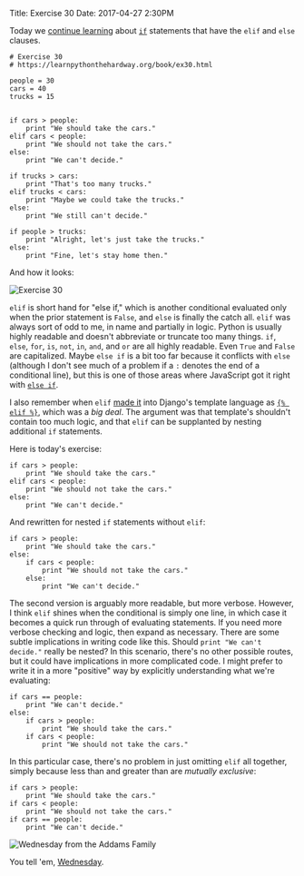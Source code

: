 Title: Exercise 30
Date: 2017-04-27 2:30PM

Today we [continue learning](https://learnpythonthehardway.org/book/ex30.html) about [`if`](https://docs.python.org/2.7/reference/compound_stmts.html#if) statements that have the `elif` and `else` clauses.

```
# Exercise 30
# https://learnpythonthehardway.org/book/ex30.html

people = 30
cars = 40
trucks = 15


if cars > people:
    print "We should take the cars."
elif cars < people:
    print "We should not take the cars."
else:
    print "We can't decide."

if trucks > cars:
    print "That's too many trucks."
elif trucks < cars:
    print "Maybe we could take the trucks."
else:
    print "We still can't decide."

if people > trucks:
    print "Alright, let's just take the trucks."
else:
    print "Fine, let's stay home then."
```

And how it looks:

![Exercise 30]({filename}/images/ex30.png "Exercise 30")

`elif` is short hand for "else if," which is another conditional evaluated only when the prior statement is `False`, and `else` is finally the catch all. `elif` was always sort of odd to me, in name and partially in logic. Python is usually highly readable and doesn't abbreviate or truncate too many things. `if`, `else`, `for`, `is`, `not`, `in`, `and`, and `or` are all highly readable. Even `True` and `False` are capitalized. Maybe `else if` is a bit too far because it conflicts with `else` (although I don't see much of a problem if a `:` denotes the end of a conditional line), but this is one of those areas where JavaScript got it right with [`else if`](https://developer.mozilla.org/en-US/docs/Web/JavaScript/Reference/Statements/if...else).

I also remember when `elif` [made it](https://code.djangoproject.com/ticket/3100) into Django's template language as [`{% elif %}`](https://docs.djangoproject.com/en/1.11/ref/templates/builtins/#if), which was a *big deal*. The argument was that template's shouldn't contain too much logic, and that `elif` can be supplanted by nesting additional `if` statements.

Here is today's exercise:

```
if cars > people:
    print "We should take the cars."
elif cars < people:
    print "We should not take the cars."
else:
    print "We can't decide."
```

And rewritten for nested `if` statements without `elif`:

```
if cars > people:
    print "We should take the cars."
else:
    if cars < people:
        print "We should not take the cars."
    else:
        print "We can't decide."
```

The second version is arguably more readable, but more verbose. However, I think `elif` shines when the conditional is simply one line, in which case it becomes a quick run through of evaluating statements. If you need more verbose checking and logic, then expand as necessary. There are some subtle implications in writing code like this. Should `print "We can't decide."` really be nested? In this scenario, there's no other possible routes, but it could have implications in more complicated code. I might prefer to write it in a more "positive" way by explicitly understanding what we're evaluating:

```
if cars == people:
    print "We can't decide."
else:
    if cars > people:
        print "We should take the cars."
    if cars < people:
        print "We should not take the cars."
```

In this particular case, there's no problem in just omitting `elif` all together, simply because less than and greater than are *mutually exclusive*:

```
if cars > people:
    print "We should take the cars."
if cars < people:
    print "We should not take the cars."
if cars == people:
    print "We can't decide."
```

![Wednesday from the Addams Family]({filename}/images/wednesday.gif "Wednesday from the Addams Family")

You tell 'em, [Wednesday](https://en.wikipedia.org/wiki/Wednesday_Addams).

